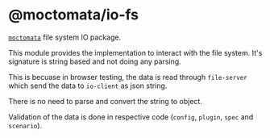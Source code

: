 # @moctomata/io-fs

[`moctomata`](https://www.npmjs.com/package/moctomata) file system IO package.

This module provides the implementation to interact with the file system.
It's signature is string based and not doing any parsing.

This is becuase in browser testing, the data is read through `file-server` which send the data to `io-client` as json string.

There is no need to parse and convert the string to object.

Validation of the data is done in respective code (`config`, `plugin`, `spec` and `scenario`).
